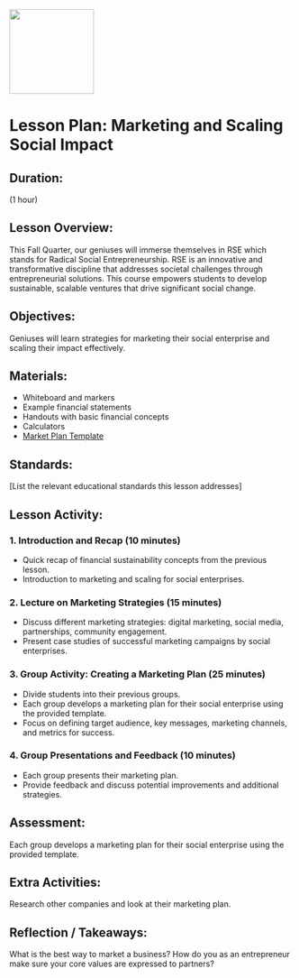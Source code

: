 <img src="https://github.com/Hgp-GeniusLabs/Curriculum/blob/10734f2c827128dde773ea4f266d154d46977866/Org-Wide/Assets/hgp_logo_original.png" width="150"/>

# Lesson Plan: Marketing and Scaling Social Impact

## **Duration:**
(1 hour) 

## **Lesson Overview:**

This Fall Quarter, our geniuses will immerse themselves in RSE which stands for Radical Social Entrepreneurship. RSE is an innovative and transformative discipline that addresses societal challenges through entrepreneurial solutions. This course empowers students to develop sustainable, scalable ventures that drive significant social change. 

## **Objectives:**

Geniuses will learn strategies for marketing their social enterprise and scaling their impact effectively.

## **Materials:**
- Whiteboard and markers
- Example financial statements
- Handouts with basic financial concepts
- Calculators
- [Market Plan Template](https://docs.google.com/document/d/1FOyf2_NMhDkz4hnAE_eaBe1ClbqNOfDWoyackj3_DPA/edit)

## **Standards:**
[List the relevant educational standards this lesson addresses]

## **Lesson Activity:**

### 1. Introduction and Recap (10 minutes)

   - Quick recap of financial sustainability concepts from the previous lesson.
   - Introduction to marketing and scaling for social enterprises.

### 2. Lecture on Marketing Strategies (15 minutes)

   - Discuss different marketing strategies: digital marketing, social media, partnerships, community engagement.
   - Present case studies of successful marketing campaigns by social enterprises.

### 3. Group Activity: Creating a Marketing Plan (25 minutes)

   - Divide students into their previous groups.
   - Each group develops a marketing plan for their social enterprise using the provided template.
   - Focus on defining target audience, key messages, marketing channels, and metrics for success.

### 4. Group Presentations and Feedback (10 minutes)

   - Each group presents their marketing plan.
   - Provide feedback and discuss potential improvements and additional strategies.


## **Assessment:**
Each group develops a marketing plan for their social enterprise using the provided template.

## **Extra Activities:**
Research other companies and look at their marketing plan.

## **Reflection / Takeaways:**
What is the best way to market a business? How do you as an entrepreneur make sure your core values are expressed to partners?

